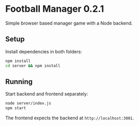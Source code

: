 # Football Manager 0.2.1

Simple browser based manager game with a Node backend.

## Setup

Install dependencies in both folders:

```bash
npm install
cd server && npm install
```

## Running

Start backend and frontend separately:

```bash
node server/index.js
npm start
```

The frontend expects the backend at `http://localhost:3001`.
